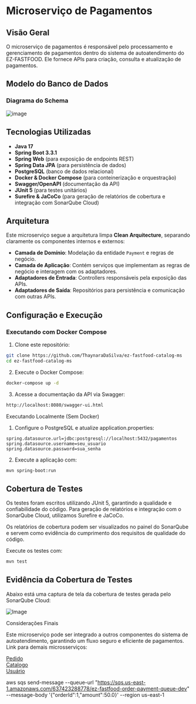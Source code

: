 # Microserviço de Pagamentos

## Visão Geral
O microserviço de pagamentos é responsável pelo processamento e gerenciamento de pagamentos dentro do sistema de autoatendimento do EZ-FASTFOOD. Ele fornece APIs para criação, consulta e atualização de pagamentos.

## Modelo do Banco de Dados
### Diagrama do Schema

![image](https://github.com/user-attachments/assets/f1c7991b-58b5-47c7-9cfc-5f2a7a6df080)

## Tecnologias Utilizadas
- **Java 17**
- **Spring Boot 3.3.1**
- **Spring Web** (para exposição de endpoints REST)
- **Spring Data JPA** (para persistência de dados)
- **PostgreSQL** (banco de dados relacional)
- **Docker & Docker Compose** (para conteinerização e orquestração)
- **Swagger/OpenAPI** (documentação da API)
- **JUnit 5** (para testes unitários)
- **Surefire & JaCoCo** (para geração de relatórios de cobertura e integração com SonarQube Cloud)

## Arquitetura
Este microserviço segue a arquitetura limpa **Clean Arquitecture**, separando claramente os componentes internos e externos:

- **Camada de Domínio**: Modelação da entidade `Payment` e regras de negócio.
- **Camada de Aplicação**: Contém serviços que implementam as regras de negócio e interagem com os adaptadores.
- **Adaptadores de Entrada**: Controllers responsáveis pela exposição das APIs.
- **Adaptadores de Saída**: Repositórios para persistência e comunicação com outras APIs.

## Configuração e Execução
### Executando com Docker Compose

1. Clone este repositório:
```bash
git clone https://github.com/ThaynaraDaSilva/ez-fastfood-catalog-ms
cd ez-fastfood-catalog-ms
```
2. Execute o Docker Compose:
```bash
docker-compose up -d
```

3. Acesse a documentação da API via Swagger:
```bash
http://localhost:8080/swagger-ui.html
```

Executando Localmente (Sem Docker)

1. Configure o PostgreSQL e atualize application.properties:
```properties
spring.datasource.url=jdbc:postgresql://localhost:5432/pagamentos
spring.datasource.username=seu_usuario
spring.datasource.password=sua_senha
```

2. Execute a aplicação com:
```bash
mvn spring-boot:run
```

## Cobertura de Testes

Os testes foram escritos utilizando JUnit 5, garantindo a qualidade e confiabilidade do código. Para geração de relatórios e integração com o SonarQube Cloud, utilizamos Surefire e JaCoCo.

Os relatórios de cobertura podem ser visualizados no painel do SonarQube e servem como evidência do cumprimento dos requisitos de qualidade do código.

Execute os testes com:
```bash
mvn test
```
## Evidência da Cobertura de Testes
Abaixo está uma captura de tela da cobertura de testes gerada pelo SonarQube Cloud:

![Image](https://github.com/user-attachments/assets/84259242-098a-4f79-a1b8-512f965f7514)

Considerações Finais

Este microserviço pode ser integrado a outros componentes do sistema de autoatendimento, garantindo um fluxo seguro e eficiente de pagamentos.
Link para demais microsserviços:

[Pedido](https://github.com/ThaynaraDaSilva/ez-fastfood-order-ms)<br>
[Catalogo](https://github.com/ThaynaraDaSilva/ez-fastfood-catalog-ms)<br>
[Usuário](https://github.com/ThaynaraDaSilva/ez-fastfood-user-ms)
 

aws sqs send-message --queue-url "https://sqs.us-east-1.amazonaws.com/637423288778/ez-fastfood-order-payment-queue-dev" --message-body '{\"orderId\":1,\"amount\":50.0}' --region us-east-1



```
